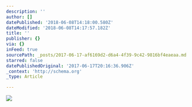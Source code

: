 ```yaml
---
description: ''
author: []
datePublished: '2018-06-08T14:18:00.580Z'
dateModified: '2018-06-08T14:17:57.182Z'
title: ''
publisher: {}
via: {}
inFeed: true
sourcePath: _posts/2017-06-17-af6169d2-d6a4-4f39-9c42-9816bf4eaeaa.md
starred: false
datePublishedOriginal: '2017-06-17T20:16:36.906Z'
_context: 'http://schema.org'
_type: Article

---
```

![](https://the-grid-user-content.s3-us-west-2.amazonaws.com/533de3cd-5f15-4910-a3cd-f3b0ac190794.jpg)